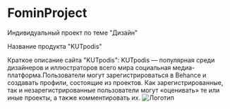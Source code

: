 # FominProject
 Индивидуальный проект по теме "Дизайн"

Название продукта "KUTpodis"

Краткое описание сайта "KUTpodis":
KUTpodis — популярная среди дизайнеров и иллюстраторов всего мира социальная медиа-платформа.Пользователи могут зарегистрироваться в Behance и создавать профили, состоящие из проектов. Как зарегистрированные, так и незарегистрированные пользователи могут «оценивать» те или иные проекты, а также комментировать их.
![Логотип](https://octodex.github.com/images/orderedlistocat.png "Логотип GitHub")
